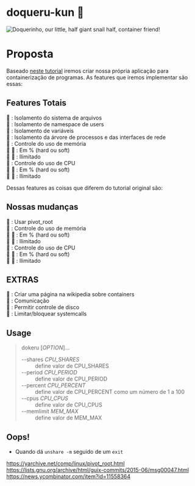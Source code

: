 # doqueru-kun :snail:

![Doquerinho, our little, half giant snail half, container friend!](https://github.com/joseims/doqueru-kun/blob/master/images/doquerinho.jpg)

# Proposta  
Baseado [neste tutorial](http://cesarvr.github.io/post/2018-05-22-create-containers/?fbclid=IwAR115qJ_sKet0uQM3fJ6u1ALe9JHpEOldX4lE-HWVF_Fm-P0ctf6P9DcHJM) iremos criar nossa própria aplicação para containerização de programas. As features que iremos implementar são essas:

## Features Totais
:snail: : Isolamento do sistema de arquivos  
:snail: : Isolamento de namespace de users  
:snail: : Isolamento de variáveis  
:snail: : Isolamento da árvore de processos e das interfaces de rede  
:snail: : Controle do uso de memória  
:snail: :snail: : Em % (hard ou soft)  
:snail: :snail: : Ilimitado  
:snail: : Controle do uso de CPU  
:snail: :snail: : Em % (hard ou soft)  
:snail: :snail: : Ilimitado
 
Dessas features as coisas que diferem do tutorial original são: 


## Nossas mudanças  

:snail: : Usar pivot_root  
:snail: : Controle do uso de memória  
:snail: :snail: : Em % (hard ou soft)  
:snail: :snail: : Ilimitado  
:snail: : Controle do uso de CPU  
:snail: :snail: : Em % (hard ou soft)  
:snail: :snail: : Ilimitado  


## EXTRAS  
:snail: : Criar uma página na wikipedia sobre containers  
:snail: : Comunicação  
:snail: : Permitir controle de disco  
:snail: : Limitar/bloquear systemcalls


## Usage

>dokeru [*OPTION*]...
>
>--shares *CPU_SHARES*  
>&nbsp;&nbsp;&nbsp;&nbsp;&nbsp;&nbsp;&nbsp;&nbsp;
>define valor de CPU_SHARES  
>--period *CPU_PERIOD*  
>&nbsp;&nbsp;&nbsp;&nbsp;&nbsp;&nbsp;&nbsp;&nbsp;
>define valor de CPU_PERIOD  
>--percent *CPU_PERCENT*  
>&nbsp;&nbsp;&nbsp;&nbsp;&nbsp;&nbsp;&nbsp;&nbsp;
>define valor de CPU_PERCENT como um número de 1 a 100  
>--cpus *CPU_CPUS*  
>&nbsp;&nbsp;&nbsp;&nbsp;&nbsp;&nbsp;&nbsp;&nbsp;
>define valor de CPU_CPUS  
>--memlimit *MEM_MAX*  
>&nbsp;&nbsp;&nbsp;&nbsp;&nbsp;&nbsp;&nbsp;&nbsp;
>define valor de MEM_MAX  


## Oops!
- Quando dá `unshare -m` seguido de um `exit` 


https://yarchive.net/comp/linux/pivot_root.html
https://lists.gnu.org/archive/html/guix-commits/2015-06/msg00047.html
https://news.ycombinator.com/item?id=11558364
